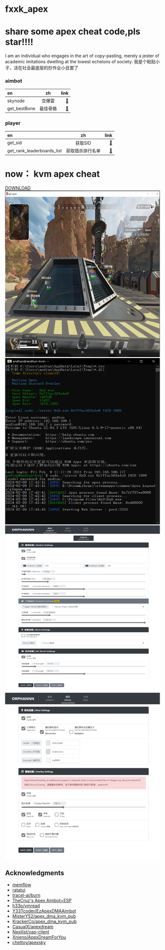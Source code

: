 # fxxk_apex
# share some apex cheat code,pls star!!!!
I am an individual who engages in the art of copy-pasting, merely a jester of academic imitations dwelling at the lowest echelons of society.
我是个粘贴小子，活在社会最底层的抄作业小丑罢了

### aimbot
|en|zh|link|
|:-|:-:|-:|
|skynode|空爆雷|[🤡](https://github.com/Andtun02/fxxk_apex/blob/main/sky_node.cpp)|
|get_bestBone|最佳骨骼|[🤡](https://github.com/Andtun02/fxxk_apex/blob/main/get_bestBone.cpp)|
### player
|en|zh|link|
|:-|:-:|-:|
|get_sid|获取SID|[🤡](https://github.com/Andtun02/fxxk_apex/blob/main/get_sid.cpp)|
|get_rank_leaderboards_list|获取猎杀排行名单|[🤡](https://github.com/Andtun02/fxxk_apex/blob/main/get_rank_leaderboards_list.py)|

# now： kvm apex cheat
[DOWNLOAD](https://github.com/Andtun02/fxxk_apex/releases)
<img src="Pictures/image.png" alt="Main View" width="960" height="540">
<img src="Pictures/image1.png" alt="Main View" width="960" height="540">
<img src="Pictures/image2.png" alt="Main View" width="960" height="540">
<img src="Pictures/image3.png" alt="Main View" width="960" height="540">

## Acknowledgments
* [memflow](https://github.com/memflow/memflow)
* [ratatui](https://ratatui.rs)
* [tracel-ai/burn](https://github.com/tracel-ai/burn)
* [TheCruz's Apex Aimbot+ESP](https://www.unknowncheats.me/forum/apex-legends/369786-apex-directx-wallhack-smooth-aimbot-source.html)
* [h33p/vmread](https://github.com/h33p/vmread)
* [Y33Tcoder/EzApexDMAAimbot](https://github.com/Y33Tcoder/EzApexDMAAimbot)
* [MisterY52/apex_dma_kvm_pub](https://github.com/MisterY52/apex_dma_kvm_pub)
* [KrackerCo/apex_dma_kvm_pub](https://github.com/KrackerCo/apex_dma_kvm_pub)
* [CasualX/apexdream](https://github.com/CasualX/apexdream)
* [Nexilist/xap-client](https://github.com/Nexilist/xap-client)
* [Xnieno/ApexDreamForYou](https://github.com/Xnieno/ApexDreamForYou)
* [chettoy/apexsky](https://github.com/chettoy/apexsky)
